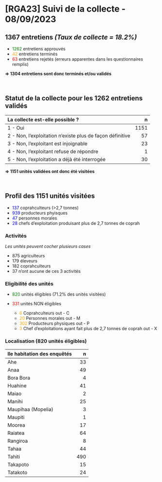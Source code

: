 # \[RGA23\] Suivi de la collecte - 08/09/2023

## 1367 entretiens *(Taux de collecte = 18.2%)*

-   <font color = "Green">1262</font> entretiens approuvés
-   <font color = "Orange">42</font> entretiens terminés
-   <font color = "Red">63</font> entretiens rejetés (erreurs apparentes
    dans les questionnaires remplis)

**=&gt; 1304 entretiens sont donc terminés et/ou validés**

<br/>

## Statut de la collecte pour les 1262 entretiens validés

<table>
<thead>
<tr class="header">
<th style="text-align: left;">La collecte est-elle possible ?</th>
<th style="text-align: right;">n</th>
</tr>
</thead>
<tbody>
<tr class="odd">
<td style="text-align: left;">1 - Oui</td>
<td style="text-align: right;">1151</td>
</tr>
<tr class="even">
<td style="text-align: left;">2 - Non, l’exploitation n’existe plus de
façon définitive</td>
<td style="text-align: right;">57</td>
</tr>
<tr class="odd">
<td style="text-align: left;">3 - Non, l’exploitant est injoignable</td>
<td style="text-align: right;">23</td>
</tr>
<tr class="even">
<td style="text-align: left;">4 - Non, l’exploitant refuse de
répondre</td>
<td style="text-align: right;">1</td>
</tr>
<tr class="odd">
<td style="text-align: left;">5 - Non, l’exploitation a déjà été
interrogée</td>
<td style="text-align: right;">30</td>
</tr>
</tbody>
</table>

**=&gt; 1151 unités validées ont donc été visitées**

<br/>

## Profil des 1151 unités visitées

-   <font color = "Blue">137</font> coprahculteurs (&gt;2,7 tonnes)
-   <font color = "Blue">939</font> producteurs phyisques
-   <font color = "Blue">47</font> personnes morales
-   <font color = "Blue">28</font> chefs d’exploitation produisant plus
    de 2,7 tonnes de coprah

### Activités

*Les unités peuvent cocher plusieurs cases*

-   875 agriculteurs
-   179 éleveurs
-   182 coprahculteurs
-   37 n’ont aucune de ces 3 activités

### Eligibilité des unités

-   <font color = "Green">820</font> unités éligibles (71.2% des unités
    visitées)

-   <font color = "Red">331</font> unités NON éligibles

    -   <font color = "Orange">6</font> Coprahculteurs out - C
    -   <font color = "Orange">20</font> Personnes morales out - M
    -   <font color = "Orange">302</font> Producteurs physiques out - P
    -   <font color = "Orange">3</font> Chef d’exploitations ayant fait
        plus de 2,7 tonnes de coprah out - X

### Localisation (820 unités éligibles)

<table>
<thead>
<tr class="header">
<th style="text-align: left;">Ile habitation des enquêtés</th>
<th style="text-align: right;">n</th>
</tr>
</thead>
<tbody>
<tr class="odd">
<td style="text-align: left;">Ahe</td>
<td style="text-align: right;">33</td>
</tr>
<tr class="even">
<td style="text-align: left;">Anaa</td>
<td style="text-align: right;">49</td>
</tr>
<tr class="odd">
<td style="text-align: left;">Bora Bora</td>
<td style="text-align: right;">4</td>
</tr>
<tr class="even">
<td style="text-align: left;">Huahine</td>
<td style="text-align: right;">41</td>
</tr>
<tr class="odd">
<td style="text-align: left;">Maiao</td>
<td style="text-align: right;">2</td>
</tr>
<tr class="even">
<td style="text-align: left;">Manihi</td>
<td style="text-align: right;">25</td>
</tr>
<tr class="odd">
<td style="text-align: left;">Maupihaa (Mopelia)</td>
<td style="text-align: right;">3</td>
</tr>
<tr class="even">
<td style="text-align: left;">Maupiti</td>
<td style="text-align: right;">1</td>
</tr>
<tr class="odd">
<td style="text-align: left;">Moorea</td>
<td style="text-align: right;">17</td>
</tr>
<tr class="even">
<td style="text-align: left;">Raiatea</td>
<td style="text-align: right;">64</td>
</tr>
<tr class="odd">
<td style="text-align: left;">Rangiroa</td>
<td style="text-align: right;">8</td>
</tr>
<tr class="even">
<td style="text-align: left;">Tahaa</td>
<td style="text-align: right;">44</td>
</tr>
<tr class="odd">
<td style="text-align: left;">Tahiti</td>
<td style="text-align: right;">490</td>
</tr>
<tr class="even">
<td style="text-align: left;">Takapoto</td>
<td style="text-align: right;">15</td>
</tr>
<tr class="odd">
<td style="text-align: left;">Tatakoto</td>
<td style="text-align: right;">24</td>
</tr>
</tbody>
</table>
